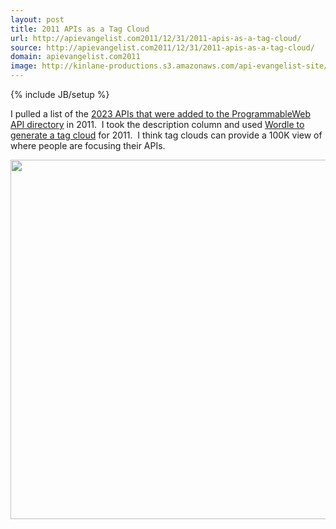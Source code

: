 ```yaml
---
layout: post
title: 2011 APIs as a Tag Cloud
url: http://apievangelist.com2011/12/31/2011-apis-as-a-tag-cloud/
source: http://apievangelist.com2011/12/31/2011-apis-as-a-tag-cloud/
domain: apievangelist.com2011
image: http://kinlane-productions.s3.amazonaws.com/api-evangelist-site/blog/2011-ProgrammableWeb-2011.png
---
```

{% include JB/setup %}
<p>I pulled a list of the <a href="http://www.programmableweb.com/apis/directory/1?maxdays=360&amp;sort=date">2023 APIs that were added to the ProgrammableWeb API directory</a> in 2011. &nbsp;I took the description column and used <a title="World to Generate Tag Cloud" href="http://www.wordle.net/create">Wordle to generate a tag cloud</a> for 2011. &nbsp;I think tag clouds can provide a 100K view of where people are focusing their APIs.</p>
<p><img style="display: block; margin-left: auto; margin-right: auto;" src="http://kinlane-productions.s3.amazonaws.com/api-evangelist/2011-ProgrammableWeb-2011-1.png" alt="" width="575" align="center" /></p>
